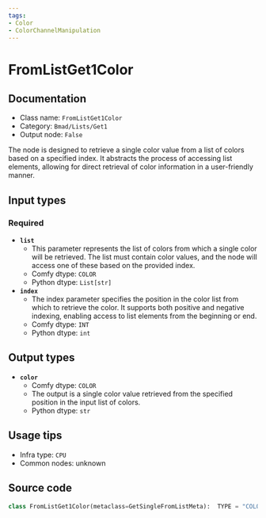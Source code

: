 ```yaml
---
tags:
- Color
- ColorChannelManipulation
---
```


# FromListGet1Color
## Documentation
- Class name: `FromListGet1Color`
- Category: `Bmad/Lists/Get1`
- Output node: `False`

The node is designed to retrieve a single color value from a list of colors based on a specified index. It abstracts the process of accessing list elements, allowing for direct retrieval of color information in a user-friendly manner.
## Input types
### Required
- **`list`**
    - This parameter represents the list of colors from which a single color will be retrieved. The list must contain color values, and the node will access one of these based on the provided index.
    - Comfy dtype: `COLOR`
    - Python dtype: `List[str]`
- **`index`**
    - The index parameter specifies the position in the color list from which to retrieve the color. It supports both positive and negative indexing, enabling access to list elements from the beginning or end.
    - Comfy dtype: `INT`
    - Python dtype: `int`
## Output types
- **`color`**
    - Comfy dtype: `COLOR`
    - The output is a single color value retrieved from the specified position in the input list of colors.
    - Python dtype: `str`
## Usage tips
- Infra type: `CPU`
- Common nodes: unknown


## Source code
```python
class FromListGet1Color(metaclass=GetSingleFromListMeta):  TYPE = "COLOR"

```
